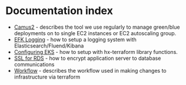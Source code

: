 # Documentation index

* [Camus2](./camus2.md) - describes the tool we use regularly to manage green/blue deployments on to single EC2 instances or EC2 autoscaling group.
* [EFK Logging](./ekf-logging) - how to setup a logging system with Elasticsearch/Fluend/Kibana
* [Configuring EKS](./eks.md) - how to setup with hx-terraform library functions.
* [SSL for RDS](./ssl-for-rds.md) - how to encrypt application server to database communications
* [Workflow](./workflow.md) - describes the workflow used in making changes to infrastructure via terraform
